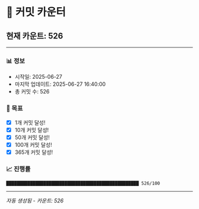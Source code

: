 # 🔢 커밋 카운터

## 현재 카운트: 526

---

### 📊 정보
- 시작일: 2025-06-27
- 마지막 업데이트: 2025-06-27 16:40:00
- 총 커밋 수: 526

### 🎯 목표
- [x] 1개 커밋 달성!
- [x] 10개 커밋 달성!
- [x] 50개 커밋 달성!
- [x] 100개 커밋 달성!
- [x] 365개 커밋 달성!

### 📈 진행률
```
██████████████████████████████████████████████████ 526/100
```

---
*자동 생성됨 - 카운트: 526*
